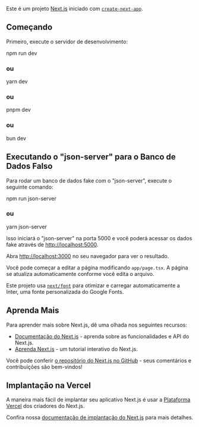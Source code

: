 
Este é um projeto [Next.js](https://nextjs.org/) iniciado com [`create-next-app`](https://github.com/vercel/next.js/tree/canary/packages/create-next-app).

## Começando

Primeiro, execute o servidor de desenvolvimento:

npm run dev
### ou
yarn dev
### ou
pnpm dev
### ou
bun dev

## Executando o "json-server" para o Banco de Dados Falso

Para rodar um banco de dados fake com o "json-server", execute o seguinte comando:

npm run json-server
### ou
yarn json-server

Isso iniciará o "json-server" na porta 5000 e você poderá acessar os dados fake através de [http://localhost:5000](http://localhost:5000).

Abra [http://localhost:3000](http://localhost:3000) no seu navegador para ver o resultado.

Você pode começar a editar a página modificando `app/page.tsx`. A página se atualiza automaticamente conforme você edita o arquivo.

Este projeto usa [`next/font`](https://nextjs.org/docs/basic-features/font-optimization) para otimizar e carregar automaticamente a Inter, uma fonte personalizada do Google Fonts.


## Aprenda Mais

Para aprender mais sobre Next.js, dê uma olhada nos seguintes recursos:

- [Documentação do Next.js](https://nextjs.org/docs) - aprenda sobre as funcionalidades e API do Next.js.
- [Aprenda Next.js](https://nextjs.org/learn) - um tutorial interativo do Next.js.

Você pode conferir [o repositório do Next.js no GitHub](https://github.com/vercel/next.js/) - seus comentários e contribuições são bem-vindos!

## Implantação na Vercel

A maneira mais fácil de implantar seu aplicativo Next.js é usar a [Plataforma Vercel](https://vercel.com/new?utm_medium=default-template&filter=next.js&utm_source=create-next-app&utm_campaign=create-next-app-readme) dos criadores do Next.js.

Confira nossa [documentação de implantação do Next.js](https://nextjs.org/docs/deployment) para mais detalhes.

